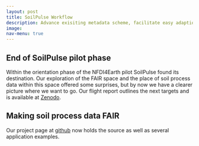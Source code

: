 ```yaml
---
layout: post
title: SoilPulse Workflow
description: Advance exisiting metadata scheme, facilitate easy adaption to existing (and future) soil erosion data, provide quality control tools.
image:
nav-menu: true
---
```


## End of SoilPulse pilot phase

Within the orientation phase of the NFDI4Earth pilot SoilPulse found its destination.
Our exploration of the FAIR space and the place of soil process data within this space offered some surprises, but by now we have a clearer picture where we want to go.
Our flight report outlines the next targets and is available at [Zenodo](xxx).

## Making soil process data FAIR

Our project page at [github]() now holds the source as well as several application examples.

